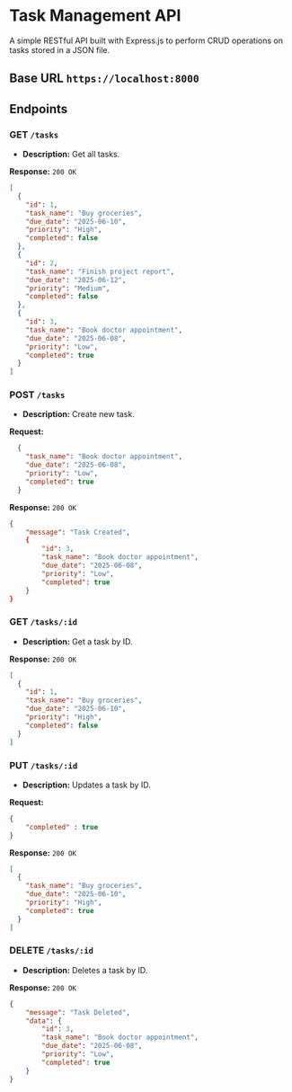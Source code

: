 # Task Management API

A simple RESTful API built with Express.js to perform CRUD operations on tasks stored in a JSON file.


## Base URL `https://localhost:8000`

## Endpoints

### GET `/tasks`
- **Description:** Get all tasks.

**Response:** `200 OK`
```json
[
  {
    "id": 1,
    "task_name": "Buy groceries",
    "due_date": "2025-06-10",
    "priority": "High",
    "completed": false
  },
  {
    "id": 2,
    "task_name": "Finish project report",
    "due_date": "2025-06-12",
    "priority": "Medium",
    "completed": false
  },
  {
    "id": 3,
    "task_name": "Book doctor appointment",
    "due_date": "2025-06-08",
    "priority": "Low",
    "completed": true
  }
]

```
### POST `/tasks`
- **Description:** Create new task.

**Request:**
```json
  {
    "task_name": "Book doctor appointment",
    "due_date": "2025-06-08",
    "priority": "Low",
    "completed": true
  }
```
**Response:** `200 OK`
```json
{
    "message": "Task Created",
    {
        "id": 3,
        "task_name": "Book doctor appointment",
        "due_date": "2025-06-08",
        "priority": "Low",
        "completed": true
    }
}

```

### GET `/tasks/:id`
- **Description:** Get a task by ID.

**Response:** `200 OK`
```json
[
  {
    "id": 1,
    "task_name": "Buy groceries",
    "due_date": "2025-06-10",
    "priority": "High",
    "completed": false
  }
]
```
### PUT `/tasks/:id`
- **Description:** Updates a task by ID.

**Request:**
```json
{
    "completed" : true
}
```
**Response:** `200 OK`
```json
[
  {
    "task_name": "Buy groceries",
    "due_date": "2025-06-10",
    "priority": "High",
    "completed": true
  }
]
```

### DELETE `/tasks/:id`
- **Description:** Deletes a task by ID.

**Response:** `200 OK`
```json
{
    "message": "Task Deleted",
    "data": {
        "id": 3,
        "task_name": "Book doctor appointment",
        "due_date": "2025-06-08",
        "priority": "Low",
        "completed": true
    }
}
```


